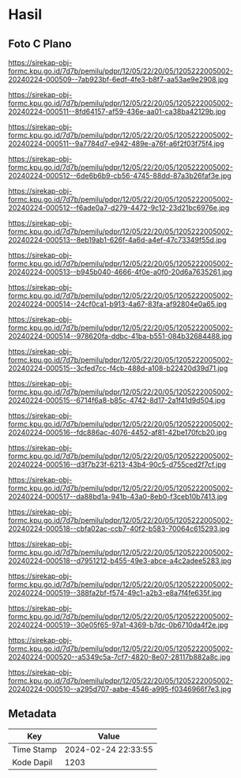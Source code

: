 # Hasil

## Foto C Plano

https://sirekap-obj-formc.kpu.go.id/7d7b/pemilu/pdpr/12/05/22/20/05/1205222005002-20240224-000509--7ab923bf-6edf-4fe3-b8f7-aa53ae9e2908.jpg

https://sirekap-obj-formc.kpu.go.id/7d7b/pemilu/pdpr/12/05/22/20/05/1205222005002-20240224-000511--8fd64157-af59-436e-aa01-ca38ba42129b.jpg

https://sirekap-obj-formc.kpu.go.id/7d7b/pemilu/pdpr/12/05/22/20/05/1205222005002-20240224-000511--9a7784d7-e942-489e-a76f-a6f2f03f75f4.jpg

https://sirekap-obj-formc.kpu.go.id/7d7b/pemilu/pdpr/12/05/22/20/05/1205222005002-20240224-000512--6de6b6b9-cb56-4745-88dd-87a3b26faf3e.jpg

https://sirekap-obj-formc.kpu.go.id/7d7b/pemilu/pdpr/12/05/22/20/05/1205222005002-20240224-000512--f6ade0a7-d279-4472-9c12-23d21bc6976e.jpg

https://sirekap-obj-formc.kpu.go.id/7d7b/pemilu/pdpr/12/05/22/20/05/1205222005002-20240224-000513--8eb19ab1-626f-4a6d-a4ef-47c73349f55d.jpg

https://sirekap-obj-formc.kpu.go.id/7d7b/pemilu/pdpr/12/05/22/20/05/1205222005002-20240224-000513--b945b040-4666-4f0e-a0f0-20d6a7635261.jpg

https://sirekap-obj-formc.kpu.go.id/7d7b/pemilu/pdpr/12/05/22/20/05/1205222005002-20240224-000514--24cf0ca1-b913-4a67-83fa-af92804e0a65.jpg

https://sirekap-obj-formc.kpu.go.id/7d7b/pemilu/pdpr/12/05/22/20/05/1205222005002-20240224-000514--978620fa-ddbc-41ba-b551-084b32684488.jpg

https://sirekap-obj-formc.kpu.go.id/7d7b/pemilu/pdpr/12/05/22/20/05/1205222005002-20240224-000515--3cfed7cc-f4cb-488d-a108-b22420d39d71.jpg

https://sirekap-obj-formc.kpu.go.id/7d7b/pemilu/pdpr/12/05/22/20/05/1205222005002-20240224-000515--6714f6a8-b85c-4742-8d17-2a1f41d9d504.jpg

https://sirekap-obj-formc.kpu.go.id/7d7b/pemilu/pdpr/12/05/22/20/05/1205222005002-20240224-000516--fdc886ac-4076-4452-af81-42be170fcb20.jpg

https://sirekap-obj-formc.kpu.go.id/7d7b/pemilu/pdpr/12/05/22/20/05/1205222005002-20240224-000516--d3f7b23f-6213-43b4-90c5-d755ced2f7cf.jpg

https://sirekap-obj-formc.kpu.go.id/7d7b/pemilu/pdpr/12/05/22/20/05/1205222005002-20240224-000517--da88bd1a-941b-43a0-8eb0-f3ceb10b7413.jpg

https://sirekap-obj-formc.kpu.go.id/7d7b/pemilu/pdpr/12/05/22/20/05/1205222005002-20240224-000518--cbfa02ac-ccb7-40f2-b583-70064c615293.jpg

https://sirekap-obj-formc.kpu.go.id/7d7b/pemilu/pdpr/12/05/22/20/05/1205222005002-20240224-000518--d7951212-b455-49e3-abce-a4c2adee5283.jpg

https://sirekap-obj-formc.kpu.go.id/7d7b/pemilu/pdpr/12/05/22/20/05/1205222005002-20240224-000519--388fa2bf-f574-49c1-a2b3-e8a7f4fe635f.jpg

https://sirekap-obj-formc.kpu.go.id/7d7b/pemilu/pdpr/12/05/22/20/05/1205222005002-20240224-000519--30e05f65-97a1-4369-b7dc-0b6710da4f2e.jpg

https://sirekap-obj-formc.kpu.go.id/7d7b/pemilu/pdpr/12/05/22/20/05/1205222005002-20240224-000520--a5349c5a-7cf7-4820-8e07-28117b882a8c.jpg

https://sirekap-obj-formc.kpu.go.id/7d7b/pemilu/pdpr/12/05/22/20/05/1205222005002-20240224-000510--a295d707-aabe-4546-a995-f0346966f7e3.jpg


## Metadata

| Key        | Value               |
| ---------- | ------------------- |
| Time Stamp | 2024-02-24 22:33:55 |
| Kode Dapil | 1203                |



